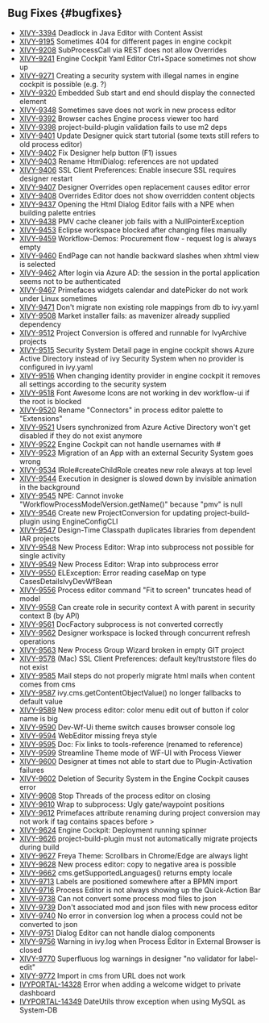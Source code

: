 ## Bug Fixes {#bugfixes}

* [XIVY-3394](https://axonivy.atlassian.net/browse/XIVY-3394) Deadlock in Java Editor with Content Assist 
* [XIVY-9195](https://axonivy.atlassian.net/browse/XIVY-9195) Sometimes 404 for different pages in engine cockpit 
* [XIVY-9208](https://axonivy.atlassian.net/browse/XIVY-9208) SubProcessCall via REST does not allow Overrides 
* [XIVY-9241](https://axonivy.atlassian.net/browse/XIVY-9241) Engine Cockpit Yaml Editor Ctrl+Space sometimes not show up 
* [XIVY-9271](https://axonivy.atlassian.net/browse/XIVY-9271) Creating a security system with illegal names in engine cockpit is possible (e.g. ?) 
* [XIVY-9320](https://axonivy.atlassian.net/browse/XIVY-9320) Embedded Sub start and end should display the connected element 
* [XIVY-9348](https://axonivy.atlassian.net/browse/XIVY-9348) Sometimes save does not work in new process editor 
* [XIVY-9392](https://axonivy.atlassian.net/browse/XIVY-9392) Browser caches Engine process viewer too hard 
* [XIVY-9398](https://axonivy.atlassian.net/browse/XIVY-9398) project-build-plugin validation fails to use m2 deps 
* [XIVY-9401](https://axonivy.atlassian.net/browse/XIVY-9401) Update Designer quick start tutorial (some texts still refers to old process editor) 
* [XIVY-9402](https://axonivy.atlassian.net/browse/XIVY-9402) Fix Designer help button (F1) issues 
* [XIVY-9403](https://axonivy.atlassian.net/browse/XIVY-9403) Rename HtmlDialog: references are not updated 
* [XIVY-9406](https://axonivy.atlassian.net/browse/XIVY-9406) SSL Client Preferences: Enable insecure SSL requires designer restart 
* [XIVY-9407](https://axonivy.atlassian.net/browse/XIVY-9407) Designer Overrides open replacement causes editor error 
* [XIVY-9408](https://axonivy.atlassian.net/browse/XIVY-9408) Overrides Editor does not show overridden content objects 
* [XIVY-9437](https://axonivy.atlassian.net/browse/XIVY-9437) Opening the Html Dialog Editor fails with a NPE when building palette entries 
* [XIVY-9438](https://axonivy.atlassian.net/browse/XIVY-9438) PMV cache cleaner job fails with a NullPointerException 
* [XIVY-9453](https://axonivy.atlassian.net/browse/XIVY-9453) Eclipse workspace blocked after changing files manually 
* [XIVY-9459](https://axonivy.atlassian.net/browse/XIVY-9459) Workflow-Demos: Procurement flow - request log is always empty 
* [XIVY-9460](https://axonivy.atlassian.net/browse/XIVY-9460) EndPage can not handle backward slashes when xhtml view is selected 
* [XIVY-9462](https://axonivy.atlassian.net/browse/XIVY-9462) After login via Azure AD: the session in the portal application seems not to be authenticated 
* [XIVY-9467](https://axonivy.atlassian.net/browse/XIVY-9467) Primefaces widgets calendar and datePicker do not work under Linux sometimes 
* [XIVY-9471](https://axonivy.atlassian.net/browse/XIVY-9471) Don't migrate non existing role mappings from db to ivy.yaml 
* [XIVY-9508](https://axonivy.atlassian.net/browse/XIVY-9508) Market installer fails: as mavenizer already supplied dependency 
* [XIVY-9512](https://axonivy.atlassian.net/browse/XIVY-9512) Project Conversion is offered and runnable for IvyArchive projects 
* [XIVY-9515](https://axonivy.atlassian.net/browse/XIVY-9515) Security System Detail page in engine cockpit shows Azure Active Directory instead of ivy Security System when no provider is configured in ivy.yaml 
* [XIVY-9516](https://axonivy.atlassian.net/browse/XIVY-9516) When changing identity provider in engine cockpit it removes all settings according to the security system 
* [XIVY-9518](https://axonivy.atlassian.net/browse/XIVY-9518) Font Awesome Icons are not working in dev workflow-ui if the root is blocked 
* [XIVY-9520](https://axonivy.atlassian.net/browse/XIVY-9520) Rename "Connectors" in process editor palette to "Extensions" 
* [XIVY-9521](https://axonivy.atlassian.net/browse/XIVY-9521) Users synchronized from Azure Active Directory won't get disabled if they do not exist anymore 
* [XIVY-9522](https://axonivy.atlassian.net/browse/XIVY-9522) Engine Cockpit can not handle usernames with # 
* [XIVY-9523](https://axonivy.atlassian.net/browse/XIVY-9523) Migration of an App with an external Security System goes wrong 
* [XIVY-9534](https://axonivy.atlassian.net/browse/XIVY-9534) IRole#createChildRole creates new role always at top level 
* [XIVY-9544](https://axonivy.atlassian.net/browse/XIVY-9544) Execution in designer is slowed down by invisible animation in the background 
* [XIVY-9545](https://axonivy.atlassian.net/browse/XIVY-9545) NPE: Cannot invoke "WorkflowProcessModelVersion.getName()" because "pmv" is null 
* [XIVY-9546](https://axonivy.atlassian.net/browse/XIVY-9546) Create new ProjectConversion for updating project-build-plugin using EngineConfigCLI 
* [XIVY-9547](https://axonivy.atlassian.net/browse/XIVY-9547) Design-Time Classpath duplicates libraries from dependent IAR projects 
* [XIVY-9548](https://axonivy.atlassian.net/browse/XIVY-9548) New Process Editor: Wrap into subprocess not possible for single activity 
* [XIVY-9549](https://axonivy.atlassian.net/browse/XIVY-9549) New Process Editor: Wrap into subprocess error 
* [XIVY-9550](https://axonivy.atlassian.net/browse/XIVY-9550) ELException: Error reading caseMap on type CasesDetailsIvyDevWfBean 
* [XIVY-9556](https://axonivy.atlassian.net/browse/XIVY-9556) Process editor command "Fit to screen" truncates head of model 
* [XIVY-9558](https://axonivy.atlassian.net/browse/XIVY-9558) Can create role in security context A with parent in security context B (by API) 
* [XIVY-9561](https://axonivy.atlassian.net/browse/XIVY-9561) DocFactory subprocess is not converted correctly 
* [XIVY-9562](https://axonivy.atlassian.net/browse/XIVY-9562) Designer workspace is locked through concurrent refresh operations 
* [XIVY-9563](https://axonivy.atlassian.net/browse/XIVY-9563) New Process Group Wizard broken in empty GIT project 
* [XIVY-9578](https://axonivy.atlassian.net/browse/XIVY-9578) (Mac) SSL Client Preferences: default key/truststore files do not exist 
* [XIVY-9585](https://axonivy.atlassian.net/browse/XIVY-9585) Mail steps do not properly migrate html mails when content comes from cms 
* [XIVY-9587](https://axonivy.atlassian.net/browse/XIVY-9587) ivy.cms.getContentObjectValue() no longer fallbacks to default value 
* [XIVY-9589](https://axonivy.atlassian.net/browse/XIVY-9589) New process editor: color menu edit out of button if color name is big 
* [XIVY-9590](https://axonivy.atlassian.net/browse/XIVY-9590) Dev-Wf-Ui theme switch causes browser console log 
* [XIVY-9594](https://axonivy.atlassian.net/browse/XIVY-9594) WebEditor missing freya style 
* [XIVY-9595](https://axonivy.atlassian.net/browse/XIVY-9595) Doc: Fix links to tools-reference (renamed to reference) 
* [XIVY-9599](https://axonivy.atlassian.net/browse/XIVY-9599) Streamline Theme mode of WF-UI with Process Viewer 
* [XIVY-9600](https://axonivy.atlassian.net/browse/XIVY-9600) Designer at times not able to start due to Plugin-Activation failures 
* [XIVY-9602](https://axonivy.atlassian.net/browse/XIVY-9602) Deletion of Security System in the Engine Cockpit causes error 
* [XIVY-9608](https://axonivy.atlassian.net/browse/XIVY-9608) Stop Threads of the process editor on closing 
* [XIVY-9610](https://axonivy.atlassian.net/browse/XIVY-9610) Wrap to subprocess: Ugly gate/waypoint positions 
* [XIVY-9612](https://axonivy.atlassian.net/browse/XIVY-9612) Primefaces attribute renaming during project conversion may not work if tag contains spaces before > 
* [XIVY-9624](https://axonivy.atlassian.net/browse/XIVY-9624) Engine Cockpit: Deployment running spinner 
* [XIVY-9626](https://axonivy.atlassian.net/browse/XIVY-9626) project-build-plugin must not automatically migrate projects during build 
* [XIVY-9627](https://axonivy.atlassian.net/browse/XIVY-9627) Freya Theme: Scrollbars in Chrome/Edge are always light 
* [XIVY-9628](https://axonivy.atlassian.net/browse/XIVY-9628) New process editor: copy to negative area is possible 
* [XIVY-9662](https://axonivy.atlassian.net/browse/XIVY-9662) cms.getSupportedLanguages() returns empty locale 
* [XIVY-9713](https://axonivy.atlassian.net/browse/XIVY-9713) Labels are positioned somewhere after a BPMN import 
* [XIVY-9716](https://axonivy.atlassian.net/browse/XIVY-9716) Process Editor is not always showing up the Quick-Action Bar 
* [XIVY-9738](https://axonivy.atlassian.net/browse/XIVY-9738) Can not convert some process mod files to json 
* [XIVY-9739](https://axonivy.atlassian.net/browse/XIVY-9739) Don't associated mod and json files with new process editor 
* [XIVY-9740](https://axonivy.atlassian.net/browse/XIVY-9740) No error in conversion log when a process could not be converted to json 
* [XIVY-9751](https://axonivy.atlassian.net/browse/XIVY-9751) Dialog Editor can not handle dialog components 
* [XIVY-9756](https://axonivy.atlassian.net/browse/XIVY-9756) Warning in ivy.log when Process Editor in External Browser is closed 
* [XIVY-9770](https://axonivy.atlassian.net/browse/XIVY-9770) Superfluous log warnings in designer "no validator for label-edit" 
* [XIVY-9772](https://axonivy.atlassian.net/browse/XIVY-9772) Import in cms from URL does not work 
* [IVYPORTAL-14328](https://axonivy.atlassian.net/browse/IVYPORTAL-14328) Error when adding a welcome widget to private dashboard 
* [IVYPORTAL-14349](https://axonivy.atlassian.net/browse/IVYPORTAL-14349) DateUtils throw exception when using MySQL as System-DB
